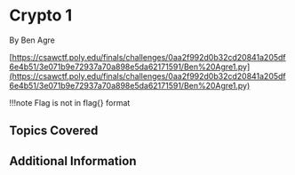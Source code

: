 # Crypto 1
By Ben Agre

[https://csawctf.poly.edu/finals/challenges/0aa2f992d0b32cd20841a205df6e4b51/3e071b9e72937a70a898e5da62171591/Ben%20Agre1.py](https://csawctf.poly.edu/finals/challenges/0aa2f992d0b32cd20841a205df6e4b51/3e071b9e72937a70a898e5da62171591/Ben%20Agre1.py)

!!!note
    Flag is not in flag{} format

## Topics Covered

## Additional Information

